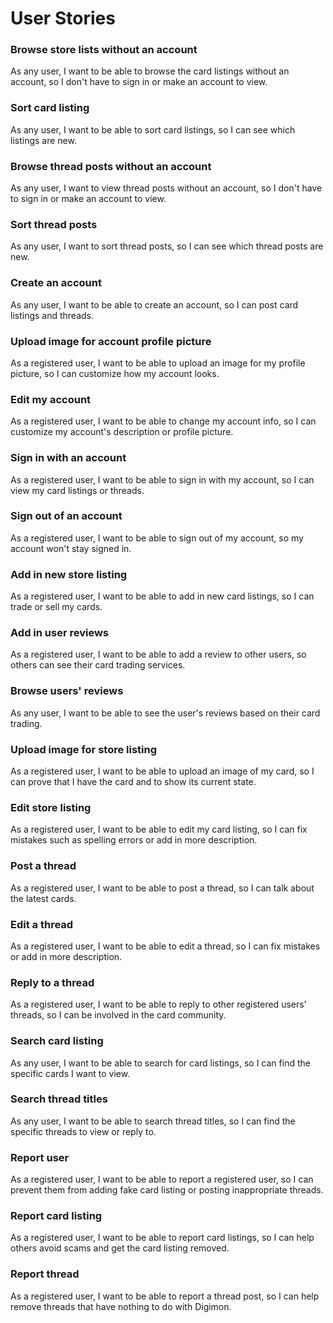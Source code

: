 # User Stories

### Browse store lists without an account
As any user, I want to be able to browse the card listings without an account, so I don't have to sign in or make an account to view.

### Sort card listing
As any user, I want to be able to sort card listings, so I can see which listings are new.

### Browse thread posts without an account
As any user, I want to view thread posts without an account, so I don't have to sign in or make an account to view.

### Sort thread posts
As any user, I want to sort thread posts, so I can see which thread posts are new.

### Create an account
As any user, I want to be able to create an account, so I can post card listings and threads.

### Upload image for account profile picture
As a registered user, I want to be able to upload an image for my profile picture, so I can customize how my account looks.

### Edit my account
As a registered user, I want to be able to change my account info, so I can customize my account's description or profile picture.

### Sign in with an account
As a registered user, I want to be able to sign in with my account, so I can view my card listings or threads.

### Sign out of an account
As a registered user, I want to be able to sign out of my account, so my account won't stay signed in.

### Add in new store listing
As a registered user, I want to be able to add in new card listings, so I can trade or sell my cards.

### Add in user reviews
As a registered user, I want to be able to add a review to other users, so others can see their card trading services.

### Browse users' reviews
As any user, I want to be able to see the user's reviews based on their card trading.

### Upload image for store listing
As a registered user, I want to be able to upload an image of my card, so I can prove that I have the card and to show its current state.

### Edit store listing
As a registered user, I want to be able to edit my card listing, so I can fix mistakes such as spelling errors or add in more description.

### Post a thread
As a registered user, I want to be able to post a thread, so I can talk about the latest cards.

### Edit a thread
As a registered user, I want to be able to edit a thread, so I can fix mistakes or add in more description.

### Reply to a thread
As a registered user, I want to be able to reply to other registered users' threads, so I can be involved in the card community.

### Search card listing
As any user, I want to be able to search for card listings, so I can find the specific cards I want to view.

### Search thread titles
As any user, I want to be able to search thread titles, so I can find the specific threads to view or reply to.

### Report user
As a registered user, I want to be able to report a registered user, so I can prevent them from adding fake card listing or posting inappropriate threads.

### Report card listing
As a registered user, I want to be able to report card listings, so I can help others avoid scams and get the card listing removed.

### Report thread
As a registered user, I want to be able to report a thread post, so I can help remove threads that have nothing to do with Digimon.